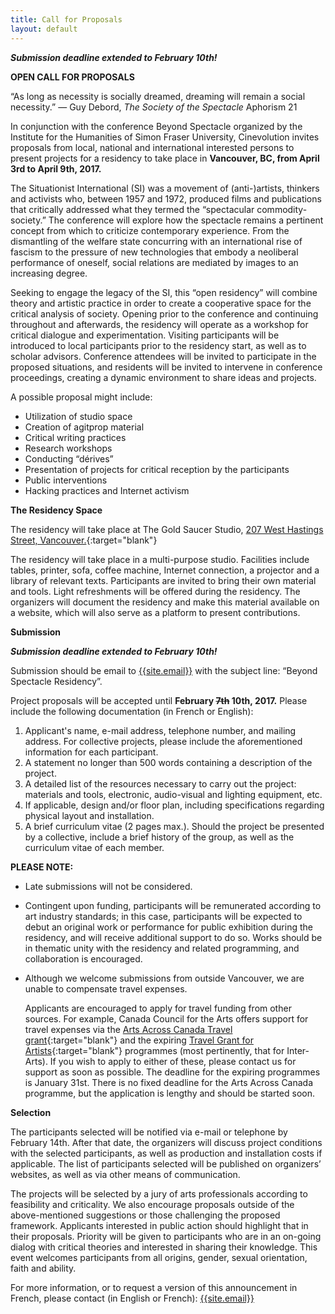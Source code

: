 ```yaml
---
title: Call for Proposals
layout: default
---
```

__*Submission deadline extended to February 10th!*__

**OPEN CALL FOR PROPOSALS**

“As long as necessity is socially dreamed, dreaming will remain a social
necessity.” — Guy Debord, _The Society of the Spectacle_ Aphorism 21

In conjunction with the conference Beyond Spectacle organized by the Institute
for the Humanities of Simon Fraser University, Cinevolution invites proposals
from local, national and international interested persons to present projects
for a residency to take place in **Vancouver, BC, from April 3rd to April 9th,
2017.**

The Situationist International (SI) was a movement of (anti-)artists, thinkers
and activists who, between 1957 and 1972, produced films and publications that
critically addressed what they termed the “spectacular commodity-society.” The
conference will explore how the spectacle remains a pertinent concept from
which to criticize contemporary experience. From the dismantling of the welfare
state concurring with an international rise of fascism to the pressure of new
technologies that embody a neoliberal performance of oneself, social relations
are mediated by images to an increasing degree.

Seeking to engage the legacy of the SI, this “open residency” will combine
theory and artistic practice in order to create a cooperative space for the
critical analysis of society. Opening prior to the conference and continuing
throughout and afterwards, the residency will operate as a workshop for
critical dialogue and experimentation. Visiting participants will be introduced
to local participants prior to the residency start, as well as to scholar
advisors. Conference attendees will be invited to participate in the proposed
situations, and residents will be invited to intervene in conference
proceedings, creating a dynamic environment to share ideas and projects.

A possible proposal might include:

*   Utilization of studio space
*   Creation of agitprop material
*   Critical writing practices
*   Research workshops
*   Conducting “dérives”
*   Presentation of projects for critical reception by the participants
*   Public interventions
*   Hacking practices and Internet activism

**The Residency Space**

The residency will take place at The Gold Saucer Studio,
[207 West Hastings Street, Vancouver.](https://www.google.ca/maps/place/Dominion+Building,+Vancouver,+BC/@49.2828962,-123.1100036,20z){:target="blank"}

The residency will take place in a multi-purpose studio. Facilities include
tables, printer, sofa, coffee machine, Internet connection, a projector and a
library of relevant texts. Participants are invited to bring their own material
and tools. Light refreshments will be offered during the residency. The
organizers will document the residency and make this material available on a
website, which will also serve as a platform to present contributions.

**Submission**

__*Submission deadline extended to February 10th!*__

Submission should be email to
[{{site.email}}](mailto:{{site.email}}) with the
subject line: “Beyond Spectacle Residency”.

Project proposals will be accepted until **February ~~7th~~ 10th, 2017.**
Please include the following documentation (in French or English):

1.  Applicant's name, e-mail address, telephone number, and mailing address.
For collective projects, please include the aforementioned information for each
participant.
2.  A statement no longer than 500 words containing a description of the
project.
3.  A detailed list of the resources necessary to carry out the project:
materials and tools, electronic, audio-visual and lighting equipment, etc.
4.  If applicable, design and/or floor plan, including specifications regarding
physical layout and installation.
5.  A brief curriculum vitae (2 pages max.). Should the project be presented by
a collective, include a brief history of the group, as well as the curriculum
vitae of each member.

**PLEASE NOTE:**

*   Late submissions will not be considered.
*   Contingent upon funding, participants will be remunerated according to art
industry standards; in this case, participants will be expected to debut an
original work or performance for public exhibition during the residency, and
will receive additional support to do so. Works should be in thematic unity
with the residency and related programming, and collaboration is encouraged.
*   Although we welcome submissions from outside Vancouver, we are unable to
compensate travel expenses.

    Applicants are encouraged to apply for travel funding from other sources.
    For example, Canada Council for the Arts offers support for travel expenses
    via the
    [Arts Across Canada Travel grant](http://canadacouncil.ca/funding/grants/arts-across-canada/travel){:target="blank"}
    and the expiring
    [Travel Grant for Artists](http://canadacouncil.ca/funding/grants/expiring-programs){:target="blank"}
    programmes (most pertinently, that for Inter-Arts). If you wish to apply to
    either of these, please contact us for support as soon as possible. The
    deadline for the expiring programmes is January 31st. There is no fixed
    deadline for the Arts Across Canada programme, but the application is
    lengthy and should be started soon.

**Selection**

The participants selected will be notified via e-mail or telephone by February
14th. After that date, the organizers will discuss project conditions with the
selected participants, as well as production and installation costs if
applicable. The list of participants selected will be published on organizers’
websites, as well as via other means of communication.

The projects will be selected by a jury of arts professionals according to
feasibility and criticality. We also encourage proposals outside of the
above-mentioned suggestions or those challenging the proposed framework.
Applicants interested in public action should highlight that in their
proposals. Priority will be given to participants who are in an on-going dialog
with critical theories and interested in sharing their knowledge. This event
welcomes participants from all origins, gender, sexual orientation, faith and
ability.

For more information, or to request a version of this announcement in French,
please contact (in English or French):
[{{site.email}}](mailto:{{site.email}})

